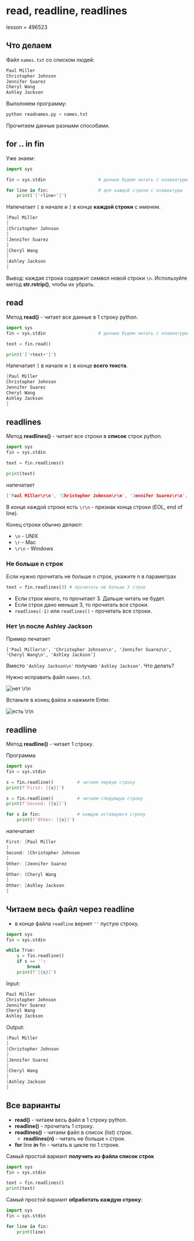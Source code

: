 # read, readline, readlines

lesson = 496523


## Что делаем

Файл `names.txt` со списком людей:
```cpp
Paul Miller
Christopher Johnson
Jennifer Suarez
Cheryl Wang
Ashley Jackson
```
Выполняем программу:
```python
python readnames.py < names.txt
```
Прочитаем данные разными способами. 

## for .. in fin

Уже знаем:

```python
import sys

fin = sys.stdin                    # данные будем читать с клавиатуры

for line in fin:                   # для каждой строки с клавиатуры
    print('['+line+']')
``` 
Напечатает `[` в начале и `]` в конце **каждой строки** с именем.
```cpp
[Paul Miller
]
[Christopher Johnson
]
[Jennifer Suarez
]
[Cheryl Wang
]
[Ashley Jackson
]
```
Вывод: каждая строка содержит символ новой строки `\n`. Используйте метод **str.rstrip()**, чтобы их убрать.

## read

Метод **read()** - читает все данные в 1 строку python.

```python
import sys
fin = sys.stdin                    # данные будем читать с клавиатуры

text = fin.read()

print('['+text+']')
```
Напечатает `[` в начале и `]` в конце **всего текста**.
```cpp
[Paul Miller
Christopher Johnson
Jennifer Suarez
Cheryl Wang
Ashley Jackson
]
```

## readlines

Метод **readlines()** - читает все строки в **список** строк python.

```python
import sys
fin = sys.stdin

text = fin.readlines()

print(text)
```
напечатает
```cpp
['Paul Miller\r\n', 'Christopher Johnson\r\n', 'Jennifer Suarez\r\n', 'Cheryl Wang\r\n', 'Ashley Jackson\r\n']
```
В конце каждой строки есть `\r\n` - признак конца строки (EOL, end of line).

Конец строки обычно делают:

* `\n` - UNIX
* `\r` - Mac
* `\r\n` - Windows

### Не больше n строк

Если нужно прочитать не больше n строк, укажите n в параметрах

```python
text = fin.readlines(3) # прочитать не больше 3 строк
```
* Если строк много, то прочитает 3. Дальше читать не будет.
* Если строк дано меньше 3, то прочитать все строки.
* `readlines(-1)` или `readlines()` - прочитать все строки.

### Нет \n после Ashley Jackson

Пример печатает 

`['Paul Miller\n', 'Christopher Johnson\n', 'Jennifer Suarez\n', 'Cheryl Wang\n', 'Ashley Jackson']`

Вместо `'Ashley Jackson\n'` получаю `'Ashley Jackson'`. Что делать?

Нужно исправить файл `names.txt`. 

![нет \r\n](https://stepik.org/media/attachments/lesson/496523/rn_NO.png)

Встаньте в конец файла и нажмите Enter.

![есть \r\n](https://stepik.org/media/attachments/lesson/496523/rn_YES.png)

## readline

Метод **readline()** - читает 1 строку.

Программа
```python
import sys
fin = sys.stdin

s = fin.readline()         # читаем первую строку
print(f'First: [{s}]')

s = fin.readline()         # читаем следующую строку 
print(f'Second: [{s}]')

for s in fin:              # каждую оставшуюся строку
    print(f'Other: [{s}]')
```
напечатает
```cpp
First: [Paul Miller
]
Second: [Christopher Johnson
]
Other: [Jennifer Suarez
]
Other: [Cheryl Wang
]
Other: [Ashley Jackson
]
```

## Читаем весь файл через readline

* в конце файла `readline` вернет `''` пустую строку.

```python
import sys
fin = sys.stdin

while True:
    s = fin.readline()
    if s == '':
        break
    print(f'[{s}]')
```

Input:
```cpp
Paul Miller
Christopher Johnson
Jennifer Suarez
Cheryl Wang
Ashley Jackson
```
Output:
```cpp
[Paul Miller
]
[Christopher Johnson
]
[Jennifer Suarez
]
[Cheryl Wang
]
[Ashley Jackson
]
```

## Все варианты

* **read()** - читаем весь файл в 1 строку python.
* **readline()** - прочитать 1 строку.
* **readlines()** - читаем файл в список (list) строк.
    * **readlines(n)** - читать не больше `n` строк.
* **for** line **in** fin - читать в цикле по 1 строке.

Самый простой вариант **получить из файла список строк**

```python
import sys
fin = sys.stdin

text = fin.readlines()
print(text)
```

Самый простой вариант **обработать каждую строку**:
```python
import sys
fin = sys.stdin

for line in fin:
    print(line)
```